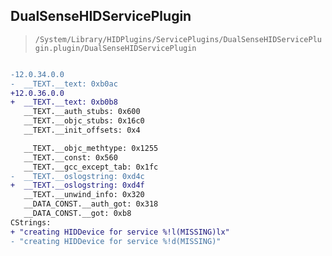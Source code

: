 ## DualSenseHIDServicePlugin

> `/System/Library/HIDPlugins/ServicePlugins/DualSenseHIDServicePlugin.plugin/DualSenseHIDServicePlugin`

```diff

-12.0.34.0.0
-  __TEXT.__text: 0xb0ac
+12.0.36.0.0
+  __TEXT.__text: 0xb0b8
   __TEXT.__auth_stubs: 0x600
   __TEXT.__objc_stubs: 0x16c0
   __TEXT.__init_offsets: 0x4

   __TEXT.__objc_methtype: 0x1255
   __TEXT.__const: 0x560
   __TEXT.__gcc_except_tab: 0x1fc
-  __TEXT.__oslogstring: 0xd4c
+  __TEXT.__oslogstring: 0xd4f
   __TEXT.__unwind_info: 0x320
   __DATA_CONST.__auth_got: 0x318
   __DATA_CONST.__got: 0xb8
CStrings:
+ "creating HIDDevice for service %!l(MISSING)lx"
- "creating HIDDevice for service %!d(MISSING)"

```
